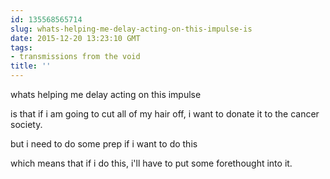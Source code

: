 ```yaml
---
id: 135568565714
slug: whats-helping-me-delay-acting-on-this-impulse-is
date: 2015-12-20 13:23:10 GMT
tags:
- transmissions from the void
title: ''
---
```


whats helping me delay acting on this impulse

is that if i am going to cut all of my hair off, i want to donate it to the cancer society.

but i need to do some prep if i want to do this

which means that if i do this, i'll have to put some forethought into it.